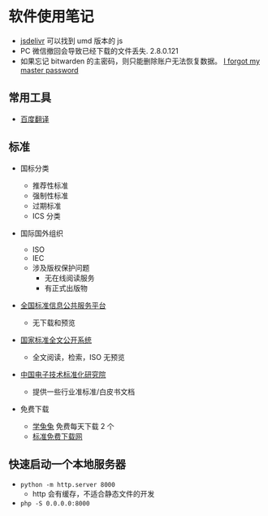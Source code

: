 # 软件使用笔记

- [jsdelivr](https://www.jsdelivr.com/) 可以找到 umd 版本的 js
- PC 微信撤回会导致已经下载的文件丢失. 2.8.0.121
- 如果忘记 bitwarden 的主密码，则只能删除账户无法恢复数据。 [I forgot my master password](https://help.bitwarden.com/article/forgot-master-password/)

## 常用工具

- [百度翻译](https://fanyi.baidu.com/)

## 标准

- 国标分类

  - 推荐性标准
  - 强制性标准
  - 过期标准
  - ICS 分类

- 国际国外组织

  - ISO
  - IEC
  - 涉及版权保护问题
    - 无在线阅读服务
    - 有正式出版物

- [全国标准信息公共服务平台](http://std.samr.gov.cn/)
  - 无下载和预览
- [国家标准全文公开系统](http://openstd.samr.gov.cn/)
  - 全文阅读，检索，ISO 无预览
- [中国电子技术标准化研究院](http://www.cesi.ac.cn/page/second3.jsp?catalog=/005/005-003)
  - 提供一些行业准标准/白皮书文档
- 免费下载
  - [学兔兔](http://www.bzfxw.com/) 免费每天下载 2 个
  - [标准免费下载网](http://www.bzmfxz.com/)

## 快速启动一个本地服务器

- `python -m http.server 8000`
  - http 会有缓存，不适合静态文件的开发
- `php -S 0.0.0.0:8000`
